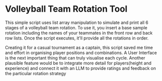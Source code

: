 # Volleyball Team Rotation Tool
This simple script uses list array manipulation to simulate and print all 6 stages of a volleyball team rotation.
To use it, you insert a base sample rotation including the names of your teammates in the front row and back row lists. Once the script executes, it'll provide all the rotations in order.

Creating it for a casual tournament as a captain, this script saved me time and effort in organising player positions and combinations.
A User Interface is the next important thing that can truly visualise each cycle.
Another plausible feature would be to integrate more detail for players(height and experience) and connect it with an LLM to provide ratings and feedback on the particular rotation strategy

